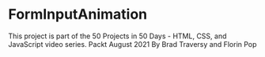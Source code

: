 # FormInputAnimation
This project is part of the 50 Projects in 50 Days - HTML, CSS, and JavaScript video series. Packt August 2021 By Brad Traversy and Florin Pop
